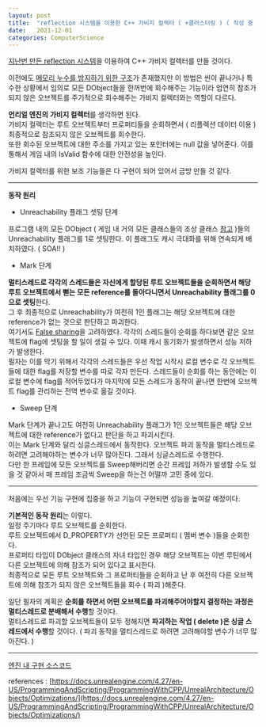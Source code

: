 ```yaml
---
layout: post
title:  "reflection 시스템을 이용한 C++ 가비지 컬렉터 ( +클러스터링 ) ( 작성 중 )"
date:   2021-12-01
categories: ComputerScience
---
```


[지난번 만든 reflection 시스템](https://sungjjinkang.github.io/computerscience/gameengine/2021/11/12/reflection.html)을 이용하여 C++ 가비지 컬렉터를 만들 것이다.            

이전에도 [메모리 누수를 방지하기 위한 구조](https://sungjjinkang.github.io/computerscience/gameengine/2021/09/25/dangling_pointer.html)가 존재했지만 이 방법은 씬이 끝나거나 특수한 상황에서 임의로 모든 DObject들을 한꺼번에 회수해주는 기능이라 엄연히 참조가 되지 않은 오브젝트를 주기적으로 회수해주는 가비지 컬렉터와는 역할이 다르다.              

**언리얼 엔진의 가비지 컬렉터**를 생각하면 된다.     
가비지 컬렉터는 루트 오브젝트부터 프로퍼티들을 순회하면서 ( 리플렉션 데이터 이용 ) 최종적으로 참조되지 않은 오브젝트를 회수한다.          
또한 회수된 오브젝트에 대한 주소를 가지고 있는 포인터에는 null 값을 넣어준다. 이를 통해서 게임 내의 IsValid 함수에 대한 안전성을 높인다.        


가비지 컬렉터를 위한 보조 기능들은 다 구현이 되어 있어서 금방 만들 것 같다.             

------------------------------              

**동작 원리**           

- Unreachability 플래그 셋팅 단계           

프로그램 내의 모든 DObject ( 게임 내 거의 모든 클래스들의 조상 클래스 [참고](https://sungjjinkang.github.io/computerscience/gameengine/2021/09/25/dangling_pointer.html) )들의 Unreachability 플래그를 1로 셋팅한다. 이 플래그도 캐시 극대화를 위해 연속되게 배치하였다. ( SOA!! )                       


- Mark 단계       

**멀티스레드로 각각의 스레드들은 자신에게 할당된 루트 오브젝트들을 순회하면서 해당 루트 오브젝트에서 뻗는 모든 reference를 돌아다니면서 Unreachability 플래그를 0으로 셋팅**한다.           
그 후 최종적으로 Unreachability가 여전히 1인 플래그는 해당 오브젝트에 대한 reference가 없는 것으로 판단하고 파괴한다.        
여기서도 [False sharing](https://sungjjinkang.github.io/computerscience/2021/05/14/cachecohrencyAndFalsesharing.html)을 고려하였다. 각각의 스레드들이 순회를 하다보면 같은 오브젝트에 flag에 셋팅을 할 일이 생길 수 있다. 이때 캐시 동기화가 발생하면서 성능 저하가 발생한다.        
필자는 이를 막기 위해서 각각의 스레드들은 우선 작업 시작시 로컬 변수로 각 오브젝트들에 대한 flag를 저장할 변수를 따로 각자 만든다. 스레드들이 순회를 하는 동안에는 이 로컬 변수에 flag를 적어두었다가 마지막에 모든 스레드가 동작이 끝나면 한번에 오브젝트 flag를 관리하는 전역 변수로 옮길 것이다.         

- Sweep 단계          

Mark 단계가 끝나고도 여전히 Unreachability 플래그가 1인 오브젝트들은 해당 오브젝트에 대한 reference가 없다고 판단을 하고 파괴시킨다.         
이는 Mark 단계와 달리 싱글스레드에서 동작한다. 오브젝트 파괴 동작을 멀티스레드로 하려면 고려해야하는 변수가 너무 많아진다. 그래서 싱글스레드로 수행한다.        
다만 한 프레임에 모든 오브젝트를 Sweep해버리면 순간 프레임 저하가 발생할 수도 있을 것 같아서 매 프레임 조금씩 Sweep을 하는건 어떨까 고민 중에 있다.             


-------------------------------         

처음에는 우선 기능 구현에 집중을 하고 기능이 구현되면 성능을 높여갈 예정이다.        

**기본적인 동작 원리**는 이렇다.           
일정 주기마다 루트 오브젝트를 순회한다.         
루트 오브젝트에서 D_PROPERTY가 선언된 모든 프로퍼티 ( 멤버 변수 )들을 순회한다.          
프로퍼티 타입이 DObject 클래스의 자녀 타입인 경우 해당 오브젝트는 이번 루틴에서 다른 오브젝트에 의해 참조가 되어 있다고 표시한다.              
최종적으로 모든 루트 오브젝트와 그 프로퍼티들을 순회하고 난 후 여전히 다른 오브젝트에 의해 참조가 되지 않은 오브젝트들을 회수 ( 파괴 )해준다.         

일단 필자의 계획은 **순회를 하면서 어떤 오브젝트를 파괴해주어야할지 결정하는 과정은 멀티스레드로 분배해서 수행**할 것이다.       
멀티스레드로 파괴할 오브젝트들이 모두 정해지면 **파괴하는 작업 ( delete )은 싱글 스레드에서 수행**할 것이다. ( 파괴 동작을 멀티스레드로 하려면 고려해야할 변수가 너무 많아진다. )               


-------------------------------     

[엔진 내 구현 소스코드](https://github.com/SungJJinKang/DoomsEngine/tree/main/Doom3/Source/Core/GarbageCollector)               


references : [https://docs.unrealengine.com/4.27/en-US/ProgrammingAndScripting/ProgrammingWithCPP/UnrealArchitecture/Objects/Optimizations/](https://docs.unrealengine.com/4.27/en-US/ProgrammingAndScripting/ProgrammingWithCPP/UnrealArchitecture/Objects/Optimizations/)          